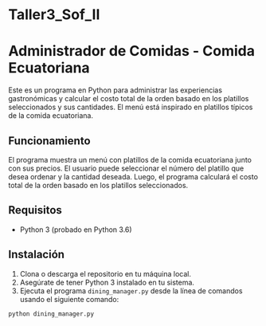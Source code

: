 # Taller3_Sof_II
# Administrador de Comidas - Comida Ecuatoriana

Este es un programa en Python para administrar las experiencias gastronómicas y calcular el costo total de la orden basado en los platillos seleccionados y sus cantidades. El menú está inspirado en platillos típicos de la comida ecuatoriana.

## Funcionamiento

El programa muestra un menú con platillos de la comida ecuatoriana junto con sus precios. El usuario puede seleccionar el número del platillo que desea ordenar y la cantidad deseada. Luego, el programa calculará el costo total de la orden basado en los platillos seleccionados.

## Requisitos

- Python 3 (probado en Python 3.6)

## Instalación

1. Clona o descarga el repositorio en tu máquina local.
2. Asegúrate de tener Python 3 instalado en tu sistema.
3. Ejecuta el programa `dining_manager.py` desde la línea de comandos usando el siguiente comando:

`python dining_manager.py`

